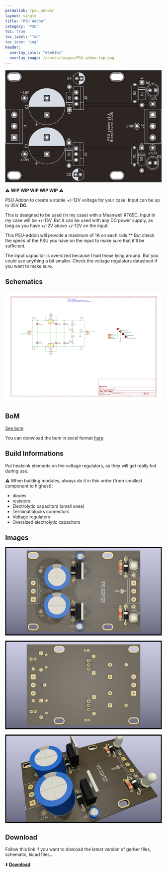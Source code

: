 ```yaml
---
permalink: /psu_addon/
layout: single
title: "PSU Addon"
category: "PSU"
toc: true
toc_label: "ToC"
toc_icon: "cog"
header:
  overlay_color: "#5e616c"
  overlay_image: /assets/images/PSU-addon-top.png
---
```


![PSU Addon](/assets/images/PSU-addon-top.png)

:warning: **WIP WIP WIP WIP WIP** :warning: 

PSU Addon to create a stable +/-12V voltage for your case. 
Input can be up to 35V **DC**.

This is designed to be used (in my case) with a Meanwell RT65C. Input in my case will be +/-15V. But it can be used with any DC power supply, as long as you have +/-2V above +/-12V on the input.

This PSU-addon will provide a maximum of 1A on each rails ** But check the specs of the PSU you have on the input to make sure that it'll be sufficient. 

The input capacitor is oversized because I had those lying around. But you could use anything a bit smaller. Check the voltage regulators datasheet if you want to make sure. 

## Schematics

![PSU Addon schematic](/assets/images/PSU-addon--Schematic.svg)

## BoM

[See bom](/assets/bom/PSU-addon_V1.1--iBoM.html)

You can donwload the bom in excel format [here](https://github.com/BleepSound/PSU-addon/releases/download/v1.1/PSU-addon_V1.1--BoM.xlsx)


## Build Informations

Put heatsink elements on the voltage regulators, as they will get really hot during use. 

:warning: When building modules, always do it in this order (from smallest component to highest):
- diodes
- resistors
- Electrolytic capacitors (small ones)
- Terminal blocks connectors
- Voltage regulators
- Oversized electrolytic capacitors

## Images

![3D PSU Addon(front)](/assets/images/PSU-addon-3D_top.png)

![3D PSU Addon(back)](/assets/images/PSU-addon-3D_bottom.png)

![3D PSU Addon(iso)](/assets/images/PSU-addon-3D_top30deg.png)

## Download

Follow this link if you want to dowload the latest version of gerber files, schematic, kicad files...

:arrow_down: [**Download**](https://github.com/BleepSound/PSU-addon/releases)